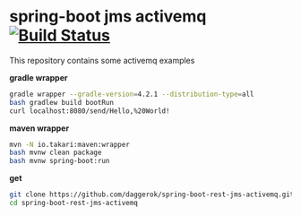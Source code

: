 # spring-boot jms activemq [![Build Status](https://travis-ci.org/daggerok/spring-jms-docker-activemq.svg?branch=master)](https://github.com/daggerok/spring-jms-docker-activemq)

This repository contains some activemq examples

**gradle wrapper**

```bash
gradle wrapper --gradle-version=4.2.1 --distribution-type=all
bash gradlew build bootRun
curl localhost:8080/send/Hello,%20World!
```

**maven wrapper**

```bash
mvn -N io.takari:maven:wrapper
bash mvnw clean package
bash mvnw spring-boot:run
```

**get**

```bash
git clone https://github.com/daggerok/spring-boot-rest-jms-activemq.git
cd spring-boot-rest-jms-activemq
```

